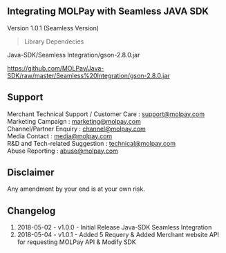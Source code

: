 ## Integrating MOLPay with Seamless JAVA SDK
Version 1.0.1 (Seamless Version)

> Library Dependecies

Java-SDK/Seamless Integration/gson-2.8.0.jar

https://github.com/MOLPay/Java-SDK/raw/master/Seamless%20Integration/gson-2.8.0.jar

Support
-------

Merchant Technical Support / Customer Care : support@molpay.com <br>
Marketing Campaign : marketing@molpay.com <br>
Channel/Partner Enquiry : channel@molpay.com <br>
Media Contact : media@molpay.com <br>
R&D and Tech-related Suggestion : technical@molpay.com <br>
Abuse Reporting : abuse@molpay.com

Disclaimer
----------
Any amendment by your end is at your own risk.

Changelog
----------
1. 2018-05-02 - v1.0.0 - Initial Release Java-SDK Seamless Integration
2. 2018-05-04 - v1.0.1 - Added 5 Requery & Added Merchant website API for requesting MOLPay API & Modify SDK



